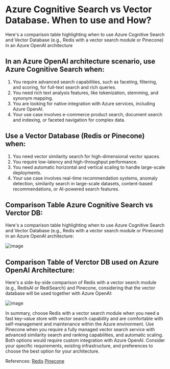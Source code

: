 # Azure Cognitive Search vs Vector Database. When to use and How? #

Here's a comparison table highlighting when to use Azure Cognitive Search and Vector Database (e.g., Redis with a vector search module or Pinecone) in an Azure OpenAI architecture

## In an Azure OpenAI architecture scenario, use Azure Cognitive Search when: ##

1. You require advanced search capabilities, such as faceting, filtering, and scoring, for full-text search and rich queries.
2. You need rich text analysis features, like tokenization, stemming, and synonym mapping.
3. You are looking for native integration with Azure services, including Azure OpenAI.
4. Your use case involves e-commerce product search, document search and indexing, or faceted navigation for complex data.

## Use a Vector Database (Redis or Pinecone) when: ##

1. You need vector similarity search for high-dimensional vector spaces.
2. You require low-latency and high-throughput performance.
3. You need automatic horizontal and vertical scaling to handle large-scale deployments.
4. Your use case involves real-time recommendation systems, anomaly detection, similarity search in large-scale datasets, content-based recommendations, or AI-powered search features.

## Comparison Table Azure Cognitive Search vs Verctor DB: ##

Here's a comparison table highlighting when to use Azure Cognitive Search and Vector Database (e.g., Redis with a vector search module or Pinecone) in an Azure OpenAI architecture:

![image](https://user-images.githubusercontent.com/13455341/236362911-86e68202-78ec-4874-a3ca-c927ca541b5b.png)

## Comparison Table of Verctor DB used on Azure OpenAI Architecture: ##

Here's a side-by-side comparison of Redis with a vector search module (e.g., RedisAI or RediSearch) and Pinecone, considering that the vector database will be used together with Azure OpenAI:

![image](https://user-images.githubusercontent.com/13455341/236362979-f449fc12-847a-4f7a-883d-65275be73ece.png)

In summary, choose Redis with a vector search module when you need a fast key-value store with vector search capability and are comfortable with self-management and maintenance within the Azure environment. Use Pinecone when you require a fully managed vector search service with advanced similarity search and ranking capabilities, and automatic scaling. Both options would require custom integration with Azure OpenAI. Consider your specific requirements, existing infrastructure, and preferences to choose the best option for your architecture.


References: 
[Redis](https://redis.com/blog/rediscover-redis-for-vector-similarity-search/#:~:text=RediSearch%20is%20a%20Redis%20module%20that%20provides%20query,vector%20data%20stored%20as%20BLOBs%20in%20Redis%20hashes)
[Pinecone](https://docs.pinecone.io/docs/overview)

